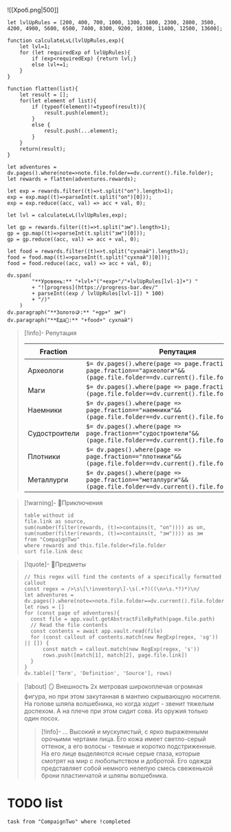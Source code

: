 
![[Хроб.png|500]]

```dataviewjs
let lvlUpRules = [200, 400, 700, 1000, 1300, 1800, 2300, 2800, 3500, 4200, 4900, 5600, 6500, 7400, 8300, 9200, 10300, 11400, 12500, 13600];

function calculateLvL(lvlUpRules,exp){
	let lvl=1;
	for (let requiredExp of lvlUpRules){
		if (exp<requiredExp) {return lvl;}
		else lvl+=1;
	}
}

function flatten(list){
	let result = [];
	for(let element of list){
		if (typeof(element)!=typeof(result)){
			result.push(element);
		}
		else {
			result.push(...element);
		}
	}
	return(result);
}

let adventures = dv.pages().where(note=>note.file.folder==dv.current().file.folder);
let rewards = flatten(adventures.rewards);

let exp = rewards.filter((t)=>t.split("оп").length>1);
exp = exp.map((t)=>parseInt(t.split("оп")[0]));
exp = exp.reduce((acc, val) => acc + val, 0);

let lvl = calculateLvL(lvlUpRules,exp);

let gp = rewards.filter((t)=>t.split("зм").length>1);
gp = gp.map((t)=>parseInt(t.split("зм")[0]));
gp = gp.reduce((acc, val) => acc + val, 0);

let food = rewards.filter((t)=>t.split("сухпай").length>1);
food = food.map((t)=>parseInt(t.split("сухпай")[0]));
food = food.reduce((acc, val) => acc + val, 0);

dv.span(
        "**Уровень:** "+lvl+"("+exp+"/"+lvlUpRules[lvl-1]+") "
        + "![progress](https://progress-bar.dev/"
        + parseInt((exp / lvlUpRules[lvl-1]) * 100)
        + "/)"
    )
dv.paragraph("**Золото🪙:** "+gp+" зм")
dv.paragraph("**Еда🍖:** "+food+" сухпай")
```

> [!info]- Репутация
> 
> | Fraction | Репутация | ✉️ |
> | ---- | ---- | ---- |
> | Археологи | `$= dv.pages().where(page => page.fraction && page.fraction=="археологи"&& (page.file.folder==dv.current().file.folder)).length` | ✅ |
> | Маги | `$= dv.pages().where(page => page.fraction=="маги"&& (page.file.folder==dv.current().file.folder)).length` |  |
> | Наемники | `$= dv.pages().where(page => page.fraction=="наемники"&& (page.file.folder==dv.current().file.folder)).length` |  |
> | Судостроители | `$= dv.pages().where(page => page.fraction=="судостроители"&& (page.file.folder==dv.current().file.folder)).length` |  |
> | Плотники | `$= dv.pages().where(page => page.fraction=="плотники"&& (page.file.folder==dv.current().file.folder)).length` | ✅ |
> | Металлурги | `$= dv.pages().where(page => page.fraction=="металлурги"&& (page.file.folder==dv.current().file.folder)).length` |  |

> [!warning]- 📖Приключения
> ```dataview
> table without id
> file.link as source,
> sum(number(filter(rewards, (t)=>contains(t, "оп")))) as оп,
> sum(number(filter(rewards, (t)=>contains(t, "зм")))) as зм
> from "CompaignTwo"
> where rewards and this.file.folder=file.folder
> sort file.link desc
> ```

> [!quote]- 🎒Предметы
> ```dataviewjs
> // This regex will find the contents of a specifically formatted callout
> const regex = />\s\[\!inventory\]-\s(.+?)((\n>\s.*?)*)\n/
> let adventures = dv.pages().where(note=>note.file.folder==dv.current().file.folder);
> let rows = []
> for (const page of adventures){
> 	const file = app.vault.getAbstractFileByPath(page.file.path)
> 	// Read the file contents
> 	const contents = await app.vault.read(file)	
> 	for (const callout of contents.match(new RegExp(regex, 'sg')) || []) {
> 		const match = callout.match(new RegExp(regex, 's')) 
> 		rows.push([match[1], match[2], page.file.link])
> 	}
> }
> dv.table(['Term', 'Definition', 'Source'], rows)
> ```

> [!about] 🪞 Внешность
> 2х метровая широкоплечая огромная фигура, но при этом закутанная в мантию скрывающую носителя. На голове шляпа волшебника, но когда ходит - звенит тяжелым доспехом. А на плече при этом сидит сова. Из оружия только один посох.
> > [!info]- ...
> > Высокий и мускулистый, с ярко выраженными орочьими чертами лица. Его кожа имеет светло-серый оттенок, а его волосы - темные и коротко подстриженные. На его лице выделяются ясные серые глаза, которые смотрят на мир с любопытством и добротой. Его одежда представляет собой немного нелепую смесь свеженькой брони пластинчатой и шляпы волшебника.

# TODO list
```dataview
task from "CompaignTwo" where !completed
```
